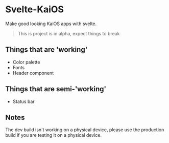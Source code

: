 # Svelte-KaiOS

Make good looking KaiOS apps with svelte.

> This is project is in alpha, expect things to break

## Things that are 'working'

- Color palette
- Fonts
- Header component

## Things that are semi-'working'

- Status bar

## Notes

The dev build isn't working on a physical device, please use the production build if you are testing it on a physical device.
